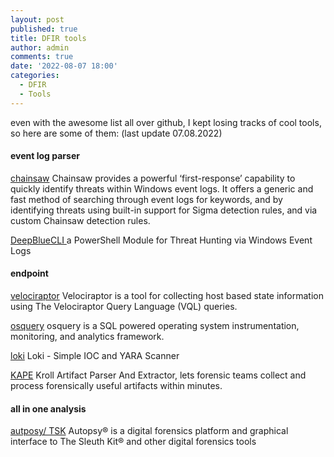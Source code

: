 ```yaml
---
layout: post
published: true
title: DFIR tools
author: admin
comments: true
date: '2022-08-07 18:00'
categories:
  - DFIR
  - Tools
---
```


even with the awesome list all over github, I kept losing tracks of cool tools, so here are some of them:
(last update 07.08.2022)
#### event log parser

[chainsaw](https://github.com/WithSecureLabs/chainsaw)
Chainsaw provides a powerful ‘first-response’ capability to quickly identify threats within Windows event logs. It offers a generic and fast method of searching through event logs for keywords, and by identifying threats using built-in support for Sigma detection rules, and via custom Chainsaw detection rules.

[DeepBlueCLI ](https://github.com/sans-blue-team/DeepBlueCLI)
a PowerShell Module for Threat Hunting via Windows Event Logs

#### endpoint

[velociraptor](https://github.com/Velocidex/velociraptor)
Velociraptor is a tool for collecting host based state information using The Velociraptor Query Language (VQL) queries.

[osquery](https://osquery.io/)
osquery is a SQL powered operating system instrumentation, monitoring, and analytics framework.

[loki](https://github.com/Neo23x0/Loki)
Loki - Simple IOC and YARA Scanner

[KAPE](https://www.kroll.com/en/services/cyber-risk/incident-response-litigation-support/kroll-artifact-parser-extractor-kape)
Kroll Artifact Parser And Extractor, lets forensic teams collect and process forensically useful artifacts within minutes.

#### all in one analysis
[autposy/ TSK](http://www.sleuthkit.org/)
Autopsy® is a digital forensics platform and graphical interface to The Sleuth Kit® and other digital forensics tools
